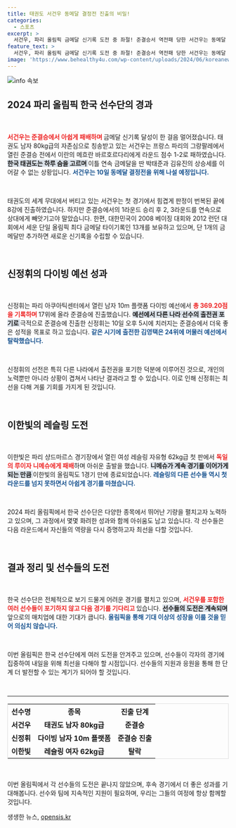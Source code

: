 ```yaml
---
title: 태권도 서건우 동메달 결정전 진출의 비밀!
categories:
  - 스포츠
excerpt: >
  서건우, 파리 올림픽 금메달 신기록 도전 중 좌절! 준결승서 역전패 당한 서건우는 동메달 결정전을 예정하고 있으며, 한국 태권도 전반에 걸쳐 금메달 절실한 상황!
feature_text: >
  서건우, 파리 올림픽 금메달 신기록 도전 중 좌절! 준결승서 역전패 당한 서건우는 동메달 결정전을 예정하고 있으며, 한국 태권도 전반에 걸쳐 금메달 절실한 상황!
image: 'https://www.behealthy4u.com/wp-content/uploads/2024/06/koreanews.jpg'
---
```


<p><img src="https://www.behealthy4u.com/wp-content/uploads/2024/06/koreanews.jpg" alt="info 속보" /></p>

<h2 data-ke-size="size26">2024 파리 올림픽 한국 선수단의 경과</h2>

<p data-ke-size="size16">&nbsp;</p>

<p><b><span style="color: #ee2323;">서건우는 준결승에서 아쉽게 패배하며 </span></b>금메달 신기록 달성이 한 걸음 멀어졌습니다. 태권도 남자 80kg급의 자존심으로 칭송받고 있는 서건우는 프랑스 파리의 그랑팔레에서 열린 준결승 전에서 이란의 메흐란 바르호르다리에게 라운드 점수 1-2로 패하였습니다. <b><span style="background-color: #21538527;">한국 태권도는 하루 숨을 고르며 </span></b>이틀 연속 금메달을 딴 박태준과 김유진의 상승세를 이어갈 수 없는 상황입니다. <b><span style="color: #1a5490;">서건우는 10일 동메달 결정전을 위해 나설 예정입니다.</span></b> </p>

<p data-ke-size="size16">&nbsp;</p>

<p>태권도의 세계 무대에서 버티고 있는 서건우는 첫 경기에서 힘겹게 판정이 번복된 끝에 8강에 진출하였습니다. 하지만 준결승에서의 1라운드 승리 후 2, 3라운드를 연속으로 상대에게 빼앗기고야 말았습니다. 한편, 대한민국이 2008 베이징 대회와 2012 런던 대회에서 세운 단일 올림픽 최다 금메달 타이기록인 13개를 보유하고 있으며, 단 1개의 금메달만 추가하면 새로운 신기록을 수립할 수 있습니다. </p>

<p data-ke-size="size16">&nbsp;</p>

<h2 data-ke-size="size26">신정휘의 다이빙 예선 성과</h2>

<p data-ke-size="size16">&nbsp;</p>

<p>신정휘는 파리 아쿠아틱센터에서 열린 남자 10m 플랫폼 다이빙 예선에서 <b><span style="color: #ee2323;"> 총 369.20점을 기록하며 </span></b>17위에 올라 준결승에 진출했습니다. <b><span style="background-color: #21538527;">예선에서 다른 나라 선수의 출전권 포기로 </span></b>극적으로 준결승에 진출한 신정휘는 10일 오후 5시에 치러지는 준결승에서 더욱 좋은 성적을 목표로 하고 있습니다. <b><span style="color: #1a5490;">같은 시기에 출전한 김영택은 24위에 머물러 예선에서 탈락했습니다.</span></b></p>

<p data-ke-size="size16">&nbsp;</p>

<p>신정휘의 선전은 특히 다른 나라에서 출전권을 포기한 덕분에 이루어진 것으로, 개인의 노력뿐만 아니라 상황이 겹쳐서 나타난 결과라고 할 수 있습니다. 이로 인해 신정휘는 최선을 다해 겨룰 기회를 가지게 된 것입니다. </p>

<p data-ke-size="size16">&nbsp;</p>

<h2 data-ke-size="size26">이한빛의 레슬링 도전</h2>

<p data-ke-size="size16">&nbsp;</p>

<p>이한빛은 파리 샹드마르스 경기장에서 열린 여성 레슬링 자유형 62kg급 첫 판에서 <b><span style="color: #ee2323;"> 독일의 루이자 니메슈에게 패배</span></b>하며 아쉬운 출발을 했습니다. <b><span style="background-color: #21538527;">니메슈가 계속 경기를 이어가게 되는 만큼 </span></b>이한빛의 올림픽도 1경기 만에 종료되었습니다. <b><span style="color: #1a5490;">레슬링의 다른 선수들 역시 첫 라운드를 넘지 못하면서 아쉽게 경기를 마쳤습니다.</span></b></p>

<p data-ke-size="size16">&nbsp;</p>

<p>2024 파리 올림픽에서 한국 선수단은 다양한 종목에서 뛰어난 기량을 펼치고자 노력하고 있으며, 그 과정에서 몇몇 화려한 성과와 함께 아쉬움도 남고 있습니다. 각 선수들은 다음 라운드에서 자신들의 역량을 다시 증명하고자 최선을 다할 것입니다. </p>

<p data-ke-size="size16">&nbsp;</p>

<h2 data-ke-size="size26">결과 정리 및 선수들의 도전</h2>

<p data-ke-size="size16">&nbsp;</p>

<p>한국 선수단은 전체적으로 보기 드물게 어려운 경기를 펼치고 있으며, <b><span style="color: #ee2323;"> 서건우를 포함한 여러 선수들이 포기하지 않고 다음 경기를 기다리고 </span></b>있습니다. <b><span style="background-color: #21538527;">선수들의 도전은 계속되며 </span></b>앞으로의 매치업에 대한 기대가 큽니다. <b><span style="color: #1a5490;">올림픽을 통해 기대 이상의 성장을 이룰 것을 믿어 의심치 않습니다.</span></b> </p>

<p data-ke-size="size16">&nbsp;</p>

<p>이번 올림픽은 한국 선수단에게 여러 도전을 안겨주고 있으며, 선수들이 각자의 경기에 집중하여 내일을 위해 최선을 다해야 할 시점입니다. 선수들의 지원과 응원을 통해 한 단계 더 발전할 수 있는 계기가 되어야 할 것입니다. </p>

<p data-ke-size="size16">&nbsp;</p>

<hr />

<table style="width:100%; border:1px solid #ddd;">
    <tr>
        <th style="text-align:center;">선수명</th>
        <th style="text-align:center;">종목</th>
        <th style="text-align:center;">진출 단계</th>
    </tr>
    <tr>
        <td style="text-align: center; height: 17px;"><b>서건우</b></td>
        <td style="text-align: center; height: 17px;"><b>태권도 남자 80kg급</b></td>
        <td style="text-align: center; height: 17px;"><b>준결승</b></td>
    </tr>
    <tr>
        <td style="text-align: center; height: 17px;"><b>신정휘</b></td>
        <td style="text-align: center; height: 17px;"><b>다이빙 남자 10m 플랫폼</b></td>
        <td style="text-align: center; height: 17px;"><b>준결승 진출</b></td>
    </tr>
    <tr>
        <td style="text-align: center; height: 17px;"><b>이한빛</b></td>
        <td style="text-align: center; height: 17px;"><b>레슬링 여자 62kg급</b></td>
        <td style="text-align: center; height: 17px;"><b>탈락</b></td>
    </tr>
</table>  

<p data-ke-size="size16">&nbsp;</p> 

<p>이번 올림픽에서 각 선수들의 도전은 끝나지 않았으며, 후속 경기에서 더 좋은 성과를 기대해봅니다. 선수와 팀에 지속적인 지원이 필요하며, 우리는 그들의 여정에 항상 함께할 것입니다.</p>
생생한 뉴스, <a href="https://opensis.kr" rel="dofollow">opensis.kr</a>


